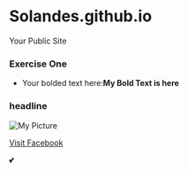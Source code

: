 Solandes.github.io
=====================

Your Public Site

### Exercise One
- Your bolded text here:**My Bold Text is here**

### headline

![My Picture](https://scontent-a-iad.xx.fbcdn.net/hphotos-ash3/t1/581877_10200239654493897_1357504214_n.jpg)


[Visit Facebook](www.facebook.com)

:two_hearts:
